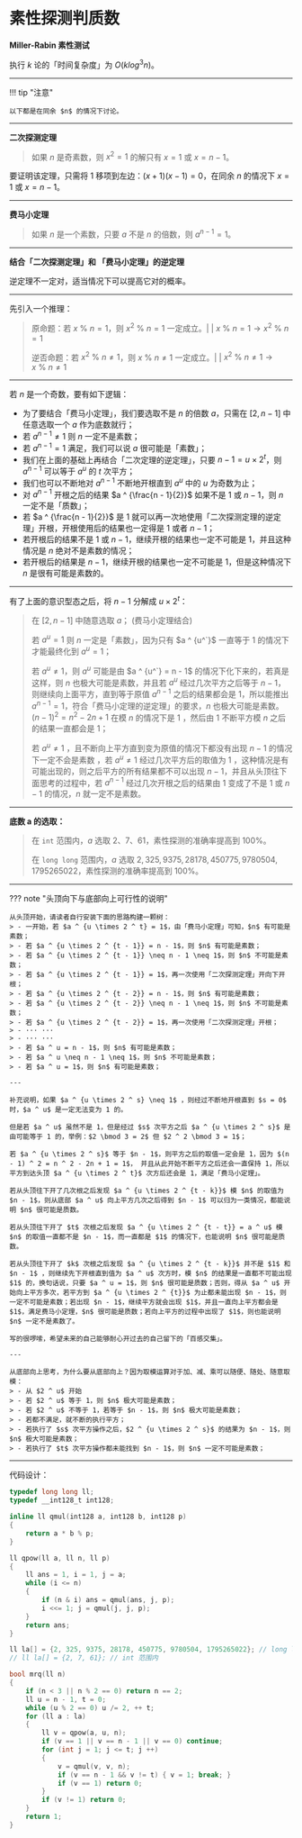 # 素性探测判质数

**Miller-Rabin 素性测试**

执行 $k$ 论的「时间复杂度」为 $O(klog^3n)$。

---

!!! tip "注意"

    以下都是在同余 $n$ 的情况下讨论。

---

**二次探测定理**

> 如果 $n$ 是奇素数，则 $x^2 = 1$ 的解只有 $x = 1$ 或 $x = n - 1$。

要证明该定理，只需将 $1$ 移项到左边：$(x + 1)(x - 1) = 0$，在同余 $n$ 的情况下 $x = 1$ 或 $x = n - 1$。

---

**费马小定理**

> 如果 $n$ 是一个素数，只要 $a$ 不是 $n$ 的倍数，则 $a ^ {n - 1} = 1$。

---

**结合「二次探测定理」和 「费马小定理」的逆定理**

逆定理不一定对，适当情况下可以提高它对的概率。

---

先引入一个推理：
> 原命题：若 $x\ \%\ n = 1$，则 $x ^ 2\ \%\ n = 1$ 一定成立。| | $x\ \%\ n = 1 \rightarrow x ^ 2\ \%\ n = 1$
> 
> 逆否命题：若 $x ^ 2\ \%\ n \neq 1$，则 $x\ \%\ n \neq 1$ 一定成立。| | $x ^ 2\ \%\ n \neq 1 \rightarrow x\ \%\ n \neq 1$

---

若 $n$ 是一个奇数，要有如下逻辑：

- 为了要结合「费马小定理」，我们要选取不是 $n$ 的倍数 $a$，只需在 $[2, n - 1]$ 中任意选取一个 $a$ 作为底数就行；
- 若 $a ^ {n - 1} \neq 1$ 则 $n$ 一定不是素数；
- 若 $a ^ {n - 1} = 1$ 满足，我们可以说 $a$ 很可能是「素数」；
- 我们在上面的基础上再结合「二次定理的逆定理」，只要 $n - 1 = u \times 2 ^ t$，则 $a ^ {n - 1}$ 可以等于 $a ^ u$ 的 $t$ 次平方；
- 我们也可以不断地对 $a^{n - 1}$ 不断地开根直到 $a^u$ 中的 $u$ 为奇数为止；
- 对 $a ^ {n - 1}$ 开根之后的结果 $a ^ {\frac{n - 1}{2}}$ 如果不是 $1$ 或 $n - 1$，则 $n$ 一定不是「质数」；
- 若 $a ^ {\frac{n - 1}{2}}$ 是 $1$ 就可以再一次地使用「二次探测定理的逆定理」开根，开根使用后的结果也一定得是 $1$ 或者 $n - 1$；
- 若开根后的结果不是 $1$ 或 $n - 1$，继续开根的结果也一定不可能是 $1$，并且这种情况是 $n$ 绝对不是素数的情况；
- 若开根后的结果是 $n - 1$，继续开根的结果也一定不可能是 $1$，但是这种情况下 $n$ 是很有可能是素数的。

---

有了上面的意识型态之后，将 $n - 1$ 分解成 $u \times 2 ^ t$：
> 在 $[2, n - 1]$ 中随意选取 $a$； (费马小定理结合)
> 
> 若 $a ^ u = 1$ 则 $n$ 一定是「素数」，因为只有 $a ^ {u^`}$ 一直等于 $1$ 的情况下才能最终化到 $a ^ u = 1$；
> 
> 若 $a ^ u \neq 1$，则 $a ^ u$ 可能是由 $a ^ {u^`} = n - 1$ 的情况下化下来的，若真是这样，则 $n$ 也极大可能是素数，并且若 $a ^ u$ 经过几次平方之后等于 $n - 1$，则继续向上面平方，直到等于原值 $a ^ {n - 1}$ 之后的结果都会是 $1$，所以能推出 $a ^ {n - 1} = 1$，符合「费马小定理的逆定理」的要求，$n$ 也极大可能是素数。$(n - 1) ^ 2 = n ^ 2 - 2n + 1$ 在模 $n$ 的情况下是 $1$ ，然后由 $1$ 不断平方模 $n$ 之后的结果一直都会是 $1$；
> 
> 若 $a^u \neq 1$ ，且不断向上平方直到变为原值的情况下都没有出现 $n - 1$ 的情况下一定不会是素数 ，若 $a^u \neq 1$ 经过几次平方后的取值为 $1$ ，这种情况是有可能出现的，则之后平方的所有结果都不可以出现 $n - 1$，并且从头顶往下面思考的过程中，若 $a ^ {n - 1}$ 经过几次开根之后的结果由 $1$ 变成了不是 $1$ 或 $n - 1$ 的情况，$n$ 就一定不是素数。

---

**底数 a 的选取：**

> 在 `int` 范围内，$a$ 选取 $2、7、61$，素性探测的准确率提高到 100%。
> 
> 在 `long long` 范围内，$a$ 选取 $2, 325, 9375, 28178, 450775, 9780504, 1795265022$，素性探测的准确率提高到 100%。

---

??? note "头顶向下与底部向上可行性的说明"

    从头顶开始，请读者自行安装下面的思路构建一颗树：
    > - 一开始，若 $a ^ {u \times 2 ^ t} = 1$，由「费马小定理」可知，$n$ 有可能是素数；
    > - 若 $a ^ {u \times 2 ^ {t - 1}} = n - 1$，则 $n$ 有可能是素数；
    > - 若 $a ^ {u \times 2 ^ {t - 1}} \neq n - 1 \neq 1$，则 $n$ 不可能是素数；
    > - 若 $a ^ {u \times 2 ^ {t - 1}} = 1$，再一次使用「二次探测定理」开向下开根；
    > - 若 $a ^ {u \times 2 ^ {t - 2}} = n - 1$，则 $n$ 有可能是素数；
    > - 若 $a ^ {u \times 2 ^ {t - 2}} \neq n - 1 \neq 1$，则 $n$ 不可能是素数；
    > - 若 $a ^ {u \times 2 ^ {t - 2}} = 1$，再一次使用「二次探测定理」开根；
    > - ··· ···
    > - ··· ···
    > - 若 $a ^ u = n - 1$，则 $n$ 有可能是素数；
    > - 若 $a ^ u \neq n - 1 \neq 1$，则 $n$ 不可能是素数；
    > - 若 $a ^ u = 1$，则 $n$ 有可能是素数；

    ---

    补充说明，如果 $a ^ {u \times 2 ^ s} \neq 1$ ，则经过不断地开根直到 $s = 0$ 时，$a ^ u$ 是一定无法变为 1 的。

    但是若 $a ^ u$ 虽然不是 1，但是经过 $s$ 次平方之后 $a ^ {u \times 2 ^ s}$ 是由可能等于 1 的，举例：$2 \bmod 3 = 2$ 但 $2 ^ 2 \bmod 3 = 1$；

    若 $a ^ {u \times 2 ^ s}$ 等于 $n - 1$，则平方之后的取值一定会是 1，因为 $(n - 1) ^ 2 = n ^ 2 - 2n + 1 = 1$， 并且从此开始不断平方之后还会一直保持 1，所以平方到达头顶 $a ^ {u \times 2 ^ t}$ 次方后还会是 1，满足「费马小定理」。

    若从头顶往下开了几次根之后发现 $a ^ {u \times 2 ^ {t - k}}$ 模 $n$ 的取值为 $n - 1$，则从底部 $a ^ u$ 向上平方几次之后得到 $n - 1$ 可以归为一类情况，都能说明 $n$ 很可能是质数。

    若从头顶往下开了 $t$ 次根之后发现 $a ^ {u \times 2 ^ {t - t}} = a ^ u$ 模 $n$ 的取值一直都不是 $n - 1$，而一直都是 $1$ 的情况下，也能说明 $n$ 很可能是质数。

    若从头顶往下开了 $k$ 次根之后发现 $a ^ {u \times 2 ^ {t - k}}$ 并不是 $1$ 和 $n - 1$ ，则继续先下开根直到值为 $a ^ u$ 次方时，模 $n$ 的结果是一直都不可能出现 $1$ 的，换句话说，只要 $a ^ u = 1$，则 $n$ 很可能是质数；否则，得从 $a ^ u$ 开始向上平方多次，若平方到 $a ^ {u \times 2 ^ {t}}$ 为止都未能出现 $n - 1$，则一定不可能是素数；若出现 $n - 1$，继续平方就会出现 $1$，并且一直向上平方都会是 $1$，满足费马小定理，$n$ 很可能是质数；若向上平方的过程中出现了 $1$，则也能说明 $n$ 一定不是素数了。

    写的很啰嗦，希望未来的自己能够耐心开过去的自己留下的「百感交集」。

    ---

    从底部向上思考，为什么要从底部向上？因为取模运算对于加、减、乘可以随便、随处、随意取模：
    > - 从 $2 ^ u$ 开始
    > - 若 $2 ^ u$ 等于 1，则 $n$ 极大可能是素数；
    > - 若 $2 ^ u$ 不等于 1，若等于 $n - 1$，则 $n$ 极大可能是素数；
    > - 若都不满足，就不断的执行平方；
    > - 若执行了 $s$ 次平方操作之后，$2 ^ {u \times 2 ^ s}$ 的结果为 $n - 1$，则 $n$ 极大可能是素数；
    > - 若执行了 $t$ 次平方操作都未能找到 $n - 1$，则 $n$ 一定不可能是素数；


---

代码设计：

```c++ linenums="1" title="miller-rabin 代码模板"
typedef long long ll;
typedef __int128_t int128;

inline ll qmul(int128 a, int128 b, int128 p)
{
    return a * b % p;
}

ll qpow(ll a, ll n, ll p)
{
    ll ans = 1, i = 1, j = a;
    while (i <= n)
    {
        if (n & i) ans = qmul(ans, j, p);
        i <<= 1; j = qmul(j, j, p);
    }
    return ans;
}

ll la[] = {2, 325, 9375, 28178, 450775, 9780504, 1795265022}; // long long 范围内
// ll la[] = {2, 7, 61}; // int 范围内

bool mrq(ll n)
{
    if (n < 3 || n % 2 == 0) return n == 2;
    ll u = n - 1, t = 0;
    while (u % 2 == 0) u /= 2, ++ t;
    for (ll a : la)
    {
        ll v = qpow(a, u, n);
        if (v == 1 || v == n - 1 || v == 0) continue;
        for (int j = 1; j <= t; j ++)
        {
            v = qmul(v, v, n);
            if (v == n - 1 && v != t) { v = 1; break; }
            if (v == 1) return 0;
        }
        if (v != 1) return 0;
    }
    return 1;
}
```